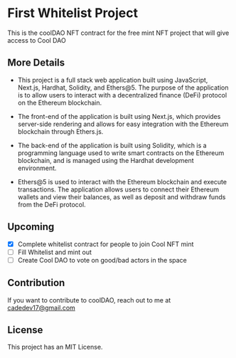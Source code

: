 # First Whitelist Project

This is the coolDAO NFT contract for the free mint NFT project that will give access to Cool DAO

## More Details

- This project is a full stack web application built using JavaScript, Next.js, Hardhat, Solidity, and Ethers@5. The purpose of the application is to allow users to interact with a decentralized finance (DeFi) protocol on the Ethereum blockchain. 

- The front-end of the application is built using Next.js, which provides server-side rendering and allows for easy integration with the Ethereum blockchain through Ethers.js.

- The back-end of the application is built using Solidity, which is a programming language used to write smart contracts on the Ethereum blockchain, and is managed using the Hardhat development environment.

- Ethers@5 is used to interact with the Ethereum blockchain and execute transactions. The application allows users to connect their Ethereum wallets and view their balances, as well as deposit and withdraw funds from the DeFi protocol.

## Upcoming

- [x] Complete whitelist contract for people to join Cool NFT mint
- [ ] Fill Whitelist and mint out
- [ ] Create Cool DAO to vote on good/bad actors in the space

## Contribution

If you want to contribute to coolDAO, reach out to me at cadedev17@gmail.com

## License

This project has an MIT License.
